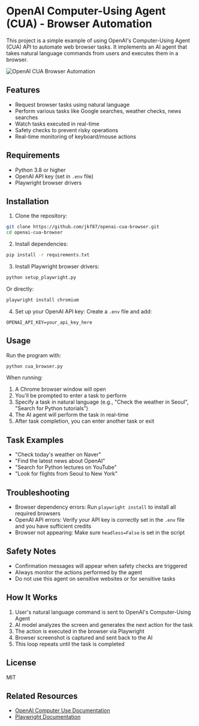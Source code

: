 # OpenAI Computer-Using Agent (CUA) - Browser Automation

This project is a simple example of using OpenAI's Computer-Using Agent (CUA) API to automate web browser tasks. It implements an AI agent that takes natural language commands from users and executes them in a browser.

![OpenAI CUA Browser Automation](https://raw.githubusercontent.com/openai/openai-assets/master/cua-demo-2.gif)

## Features

- Request browser tasks using natural language
- Perform various tasks like Google searches, weather checks, news searches
- Watch tasks executed in real-time
- Safety checks to prevent risky operations
- Real-time monitoring of keyboard/mouse actions

## Requirements

- Python 3.8 or higher
- OpenAI API key (set in `.env` file)
- Playwright browser drivers

## Installation

1. Clone the repository:
```bash
git clone https://github.com/jkf87/openai-cua-browser.git
cd openai-cua-browser
```

2. Install dependencies:
```bash
pip install -r requirements.txt
```

3. Install Playwright browser drivers:
```bash
python setup_playwright.py
```
Or directly:
```bash
playwright install chromium
```

4. Set up your OpenAI API key:
Create a `.env` file and add:
```
OPENAI_API_KEY=your_api_key_here
```

## Usage

Run the program with:
```bash
python cua_browser.py
```

When running:
1. A Chrome browser window will open
2. You'll be prompted to enter a task to perform
3. Specify a task in natural language (e.g., "Check the weather in Seoul", "Search for Python tutorials")
4. The AI agent will perform the task in real-time
5. After task completion, you can enter another task or exit

## Task Examples

- "Check today's weather on Naver"
- "Find the latest news about OpenAI"
- "Search for Python lectures on YouTube"
- "Look for flights from Seoul to New York"

## Troubleshooting

- Browser dependency errors: Run `playwright install` to install all required browsers
- OpenAI API errors: Verify your API key is correctly set in the `.env` file and you have sufficient credits
- Browser not appearing: Make sure `headless=False` is set in the script

## Safety Notes

- Confirmation messages will appear when safety checks are triggered
- Always monitor the actions performed by the agent
- Do not use this agent on sensitive websites or for sensitive tasks

## How It Works

1. User's natural language command is sent to OpenAI's Computer-Using Agent
2. AI model analyzes the screen and generates the next action for the task
3. The action is executed in the browser via Playwright
4. Browser screenshot is captured and sent back to the AI
5. This loop repeats until the task is completed

## License

MIT

## Related Resources

- [OpenAI Computer Use Documentation](https://platform.openai.com/docs/guides/computer-use)
- [Playwright Documentation](https://playwright.dev/python/docs/intro) 